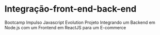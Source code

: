 # Integração-front-end-back-end

Bootcamp Impulso Javascript Evolution
Projeto Integrando um Backend em Node.js com um Frontend em ReactJS para um E-commerce
 
